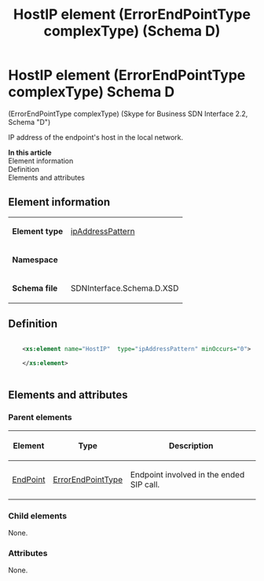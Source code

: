 ﻿---
title: HostIP element (ErrorEndPointType complexType) (Schema D)
TOCTitle: HostIP element (ErrorEndPointType complexType)
ms:assetid: 57312cc7-b82d-4f38-896a-2352a255cf0a
ms:mtpsurl: https://msdn.microsoft.com/library/Mt170882(v=office.16)
ms:contentKeyID: 65855459
description: The IP address of the endpoint's host in the local network.
ms.date: 08/24/2015
mtps_version: v=office.16
dev_langs:
- xml
---

# HostIP element (ErrorEndPointType complexType) Schema D

(ErrorEndPointType complexType) (Skype for Business SDN Interface 2.2, Schema "D")

IP address of the endpoint's host in the local network.


**In this article**  
Element information  
Definition  
Elements and attributes  

## Element information

<table>

<tbody>
<tr class="odd">
<td><p><strong>Element type</strong></p></td>
<td><p><a href="ipaddresspattern-simpletype-skype-for-business-sdn-interface-2-2-schema-d.md">ipAddressPattern</a></p></td>
</tr>
<tr class="even">
<td><p><strong>Namespace</strong></p></td>
<td><p></p></td>
</tr>
<tr class="odd">
<td><p><strong>Schema file</strong></p></td>
<td><p>SDNInterface.Schema.D.XSD</p></td>
</tr>
</tbody>
</table>


## Definition

```xml

    <xs:element name="HostIP"  type="ipAddressPattern" minOccurs="0">
    
    </xs:element>
  
```

## Elements and attributes

### Parent elements

<table>

<thead>
<tr class="header">
<th><p>Element</p></th>
<th><p>Type</p></th>
<th><p>Description</p></th>
</tr>
</thead>
<tbody>
<tr class="odd">
<td><p><a href="endpoint-element-errortype-complextype-skype-for-business-sdn-interface-2-2-schema-d.md">EndPoint</a></p></td>
<td><p><a href="errorendpointtype-complextype-skype-for-business-sdn-interface-2-2-schema-d.md">ErrorEndPointType</a></p></td>
<td><p>Endpoint involved in the ended SIP call.</p></td>
</tr>
</tbody>
</table>


### Child elements

None.

### Attributes

None.

